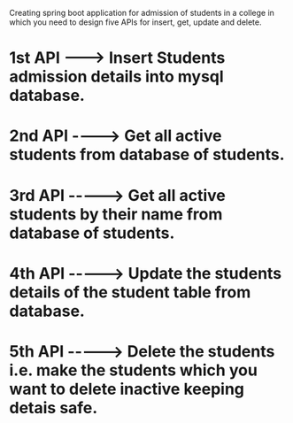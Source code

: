 Creating spring boot application for admission of students in a college in which you need to design five APIs for insert, get, update and delete.


# 1st API ---> Insert Students admission details into mysql database.

# 2nd API ----> Get all active students from database of students.

# 3rd API -----> Get all active students by their name from database of students.

# 4th API -----> Update the students details of the student table from database.

# 5th API -----> Delete the students i.e. make the students which you want to delete inactive keeping detais safe.
